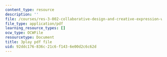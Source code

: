 ```yaml
---
content_type: resource
description: ''
file: /courses/res-3-002-collaborative-design-and-creative-expression-with-arduino-microcontrollers-january-iap-2017/92ddc176836c21c6f1436e00d2c6c62d_0RtBiJ_FTag.pdf
file_type: application/pdf
learning_resource_types: []
ocw_type: OCWFile
resourcetype: Document
title: 3play pdf file
uid: 92ddc176-836c-21c6-f143-6e00d2c6c62d
---
```

